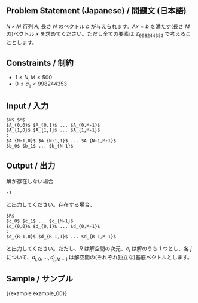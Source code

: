Problem Statement (Japanese) / 問題文 (日本語)
---------

$N \times M$ 行列 $A$, 長さ $N$ のベクトル $b$ が与えられます。$Ax = b$ を満たす(長さ $M$ の)ベクトル $x$ を求めてください。ただし全ての要素は $\mathbb{Z}_{998244353}$ で考えることとします。

Constraints / 制約
---------

- $1 \leq N, M \leq 500$
- $0 \leq a_{ij} < 998244353$

Input / 入力
---------

```
$N$ $M$
$A_{0,0}$ $A_{0,1}$ ... $A_{0,M-1}$
$A_{1,0}$ $A_{1,1}$ ... $A_{1,M-1}$
:
$A_{N-1,0}$ $A_{N-1,1}$ ... $A_{N-1,M-1}$
$b_0$ $b_1$ ... $b_{N-1}$
```

Output / 出力
---------

解が存在しない場合

```
-1
```

と出力してください。存在する場合、

```
$R$
$c_0$ $c_1$ ... $c_{M-1}$
$d_{0,0}$ $d_{0,1}$ ... $d_{0,M-1}$
:
$d_{R-1,0}$ $d_{R-1,1}$ ... $d_{R-1,M-1}$
```

と出力してください。ただし、$R$ は解空間の次元、$c_i$ は解のうち $1$ つとし、各 $j$ について、$d_{j,0}, ..., d_{j,M-1}$ は解空間の(それぞれ独立な)基底ベクトルとします。


Sample / サンプル
---------

{{example example_00}}
